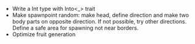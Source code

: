 * Write a Int type with Into<_> trait
* Make spawnpoint random: make head, define direction and make two body parts on
  opposite direction. If not possible, try other directions. Define a safe area
  for spawning not near borders.
* Optimize fruit generation
